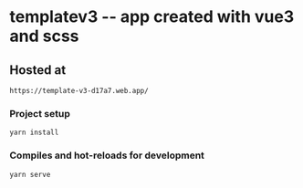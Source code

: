 # templatev3 -- app created with vue3 and scss

## Hosted at
```
https://template-v3-d17a7.web.app/
```

### Project setup
```
yarn install
```

### Compiles and hot-reloads for development
```
yarn serve
```